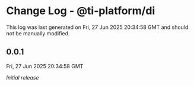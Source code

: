 # Change Log - @ti-platform/di

This log was last generated on Fri, 27 Jun 2025 20:34:58 GMT and should not be manually modified.

## 0.0.1
Fri, 27 Jun 2025 20:34:58 GMT

_Initial release_


